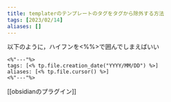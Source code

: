 ```yaml
---
title: templaterのテンプレートのタグをタグから除外する方法
tags: [2023/02/14]
aliases: []
---
```


以下のように，ハイフンを<%%>で囲んでしまえばいい
```
<%"---"%>
tags: [<% tp.file.creation_date("YYYY/MM/DD") %>]
aliases: [<% tp.file.cursor() %>]
<%"---"%>
```

[[obsidianのプラグイン]]
